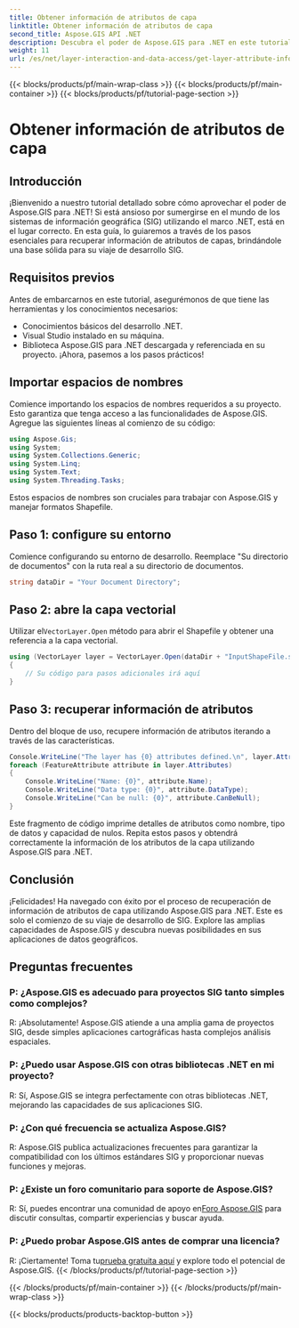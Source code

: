```yaml
---
title: Obtener información de atributos de capa
linktitle: Obtener información de atributos de capa
second_title: Aspose.GIS API .NET
description: Descubra el poder de Aspose.GIS para .NET en este tutorial paso a paso. Recupere información de atributos de capa sin esfuerzo. ¡Descarga tu prueba gratuita ahora!
weight: 11
url: /es/net/layer-interaction-and-data-access/get-layer-attribute-information/
---
```


{{< blocks/products/pf/main-wrap-class >}}
{{< blocks/products/pf/main-container >}}
{{< blocks/products/pf/tutorial-page-section >}}

# Obtener información de atributos de capa

## Introducción
¡Bienvenido a nuestro tutorial detallado sobre cómo aprovechar el poder de Aspose.GIS para .NET! Si está ansioso por sumergirse en el mundo de los sistemas de información geográfica (SIG) utilizando el marco .NET, está en el lugar correcto. En esta guía, lo guiaremos a través de los pasos esenciales para recuperar información de atributos de capas, brindándole una base sólida para su viaje de desarrollo SIG.
## Requisitos previos
Antes de embarcarnos en este tutorial, asegurémonos de que tiene las herramientas y los conocimientos necesarios:
- Conocimientos básicos del desarrollo .NET.
- Visual Studio instalado en su máquina.
- Biblioteca Aspose.GIS para .NET descargada y referenciada en su proyecto.
¡Ahora, pasemos a los pasos prácticos!
## Importar espacios de nombres
Comience importando los espacios de nombres requeridos a su proyecto. Esto garantiza que tenga acceso a las funcionalidades de Aspose.GIS. Agregue las siguientes líneas al comienzo de su código:
```csharp
using Aspose.Gis;
using System;
using System.Collections.Generic;
using System.Linq;
using System.Text;
using System.Threading.Tasks;
```
Estos espacios de nombres son cruciales para trabajar con Aspose.GIS y manejar formatos Shapefile.
## Paso 1: configure su entorno
Comience configurando su entorno de desarrollo. Reemplace "Su directorio de documentos" con la ruta real a su directorio de documentos.
```csharp
string dataDir = "Your Document Directory";
```
## Paso 2: abre la capa vectorial
 Utilizar el`VectorLayer.Open` método para abrir el Shapefile y obtener una referencia a la capa vectorial.
```csharp
using (VectorLayer layer = VectorLayer.Open(dataDir + "InputShapeFile.shp", Drivers.Shapefile))
{
    // Su código para pasos adicionales irá aquí
}
```
## Paso 3: recuperar información de atributos
Dentro del bloque de uso, recupere información de atributos iterando a través de las características.
```csharp
Console.WriteLine("The layer has {0} attributes defined.\n", layer.Attributes.Count);
foreach (FeatureAttribute attribute in layer.Attributes)
{
    Console.WriteLine("Name: {0}", attribute.Name);
    Console.WriteLine("Data type: {0}", attribute.DataType);
    Console.WriteLine("Can be null: {0}", attribute.CanBeNull);
}
```
Este fragmento de código imprime detalles de atributos como nombre, tipo de datos y capacidad de nulos.
Repita estos pasos y obtendrá correctamente la información de los atributos de la capa utilizando Aspose.GIS para .NET.
## Conclusión
¡Felicidades! Ha navegado con éxito por el proceso de recuperación de información de atributos de capa utilizando Aspose.GIS para .NET. Este es solo el comienzo de su viaje de desarrollo de SIG. Explore las amplias capacidades de Aspose.GIS y descubra nuevas posibilidades en sus aplicaciones de datos geográficos.

## Preguntas frecuentes
### P: ¿Aspose.GIS es adecuado para proyectos SIG tanto simples como complejos?
R: ¡Absolutamente! Aspose.GIS atiende a una amplia gama de proyectos SIG, desde simples aplicaciones cartográficas hasta complejos análisis espaciales.
### P: ¿Puedo usar Aspose.GIS con otras bibliotecas .NET en mi proyecto?
R: Sí, Aspose.GIS se integra perfectamente con otras bibliotecas .NET, mejorando las capacidades de sus aplicaciones SIG.
### P: ¿Con qué frecuencia se actualiza Aspose.GIS?
R: Aspose.GIS publica actualizaciones frecuentes para garantizar la compatibilidad con los últimos estándares SIG y proporcionar nuevas funciones y mejoras.
### P: ¿Existe un foro comunitario para soporte de Aspose.GIS?
 R: Sí, puedes encontrar una comunidad de apoyo en[Foro Aspose.GIS](https://forum.aspose.com/c/gis/33) para discutir consultas, compartir experiencias y buscar ayuda.
### P: ¿Puedo probar Aspose.GIS antes de comprar una licencia?
 R: ¡Ciertamente! Toma tu[prueba gratuita aquí](https://releases.aspose.com/) y explore todo el potencial de Aspose.GIS.
{{< /blocks/products/pf/tutorial-page-section >}}

{{< /blocks/products/pf/main-container >}}
{{< /blocks/products/pf/main-wrap-class >}}

{{< blocks/products/products-backtop-button >}}
